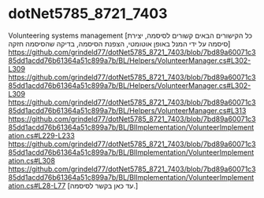 # dotNet5785_8721_7403
Volunteering systems management
[כל הקישורים הבאים קשורים לסיסמה, יצירת סיסמה על ידי המנל באופן אוטומטי, הצפנת הסיסמה, בדיקה שהסיסמה חזקה]
https://github.com/grindeld77/dotNet5785_8721_7403/blob/7bd89a60071c385dd1acdd76b61364a51c899a7b/BL/Helpers/VolunteerManager.cs#L302-L309
https://github.com/grindeld77/dotNet5785_8721_7403/blob/7bd89a60071c385dd1acdd76b61364a51c899a7b/BL/Helpers/VolunteerManager.cs#L302-L309
https://github.com/grindeld77/dotNet5785_8721_7403/blob/7bd89a60071c385dd1acdd76b61364a51c899a7b/BL/Helpers/VolunteerManager.cs#L313
https://github.com/grindeld77/dotNet5785_8721_7403/blob/7bd89a60071c385dd1acdd76b61364a51c899a7b/BL/BlImplementation/VolunteerImplementation.cs#L229-L233
https://github.com/grindeld77/dotNet5785_8721_7403/blob/7bd89a60071c385dd1acdd76b61364a51c899a7b/BL/BlImplementation/VolunteerImplementation.cs#L308
https://github.com/grindeld77/dotNet5785_8721_7403/blob/7bd89a60071c385dd1acdd76b61364a51c899a7b/BL/BlImplementation/VolunteerImplementation.cs#L28-L77
[עד כאן בקשר לסיסמה.]

